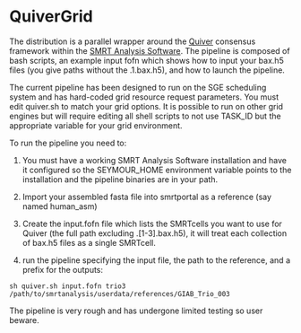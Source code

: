 # QuiverGrid

The distribution is a parallel wrapper around the [Quiver](http://github.com/PacificBiosciences/GenomicConsensus/blob/master/doc/QuiverFAQ.rst) consensus framework within the [SMRT Analysis Software](http://github.com/PacificBiosciences/SMRT-Analysis). The pipeline is composed of bash scripts, an example input fofn which shows how to input your bax.h5 files (you give paths without the .1.bax.h5), and how to launch the pipeline. 

The current pipeline has been designed to run on the SGE scheduling system and has hard-coded grid resource request parameters. You must edit quiver.sh to match your grid options. It is possible to run on other grid engines but will require editing all shell scripts to not use TASK_ID but the appropriate variable for your grid environment.

To run the pipeline you need to:

1. You must have a working SMRT Analysis Software installation and have it configured so the SEYMOUR_HOME environment variable points to the installation and the pipeline binaries are in your path. 

2. Import your assembled fasta file into smrtportal as a reference (say named human_asm)

2. Create the input.fofn file which lists the SMRTcells you want to use for Quiver (the full path excluding .[1-3].bax.h5), it will treat each collection of bax.h5 files as a single SMRTcell.

3. run the pipeline specifying the input file, the path to the reference, and a prefix for the outputs:

```
sh quiver.sh input.fofn trio3 /path/to/smrtanalysis/userdata/references/GIAB_Trio_003
```

The pipeline is very rough and has undergone limited testing so user beware.
